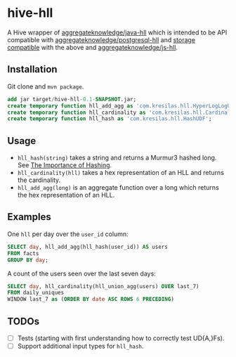 hive-hll
========

A Hive wrapper of [aggregateknowledge/java-hll](https://github.com/aggregateknowledge/java-hll) which is intended to be API compatible with [aggregateknowledge/postgresql-hll](https://github.com/aggregateknowledge/postgresql-hll) and [storage compatible](https://github.com/aggregateknowledge/hll-storage-spec) with the above and [aggregateknowledge/js-hll](https://github.com/aggregateknowledge/js-hll).


Installation
------------

Git clone and `mvn package`.  

```sql
add jar target/hive-hll-0.1-SNAPSHOT.jar;
create temporary function hll_add_agg as 'com.kresilas.hll.HyperLogLogUDAF';
create temporary function hll_cardinality as 'com.kresilas.hll.CardinalityUDF';
create temporary function hll_hash as 'com.kresilas.hll.HashUDF';
```


Usage
-----

 - `hll_hash(string)` takes a string and returns a Murmur3 hashed long. See [The Importance of Hashing](https://github.com/aggregateknowledge/java-hll#the-importance-of-hashing).
 - `hll_cardinality(hll)` takes a hex representation of an HLL and returns the cardinality. 
 - `hll_add_agg(long)` is an aggregate function over a long which returns the hex representation of an HLL.
   
   
Examples
--------

One `hll` per day over the `user_id` column: 

```sql
SELECT day, hll_add_agg(hll_hash(user_id)) AS users
FROM facts
GROUP BY day;
```

A count of the users seen over the last seven days: 
 
```sql
SELECT day, hll_cardinality(hll_union_agg(users) OVER last_7)
FROM daily_uniques
WINDOW last_7 as (ORDER BY date ASC ROWS 6 PRECEDING)
```


TODOs
-----

 - [ ] Tests (starting with first understanding how to correctly test UD{A,}Fs). 
 - [ ] Support additional input types for `hll_hash`.
